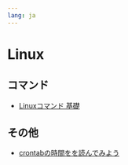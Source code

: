 ```yaml
---
lang: ja
---
```

# Linux

## コマンド
- [Linuxコマンド 基礎](linux-command01.md)


## その他
- [crontabの時間をを読んでみよう](crontab-read01.md)